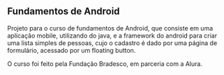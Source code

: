 ## Fundamentos de Android

Projeto para o curso de fundamentos de Android, que consiste em uma aplicação mobile, utilizando do java, e a framework do android para criar uma lista simples de pessoas, cujo o cadastro é dado por uma página de formulário, acessado por um floating button.

O curso foi feito pela Fundação Bradesco, em parceria com a Alura.